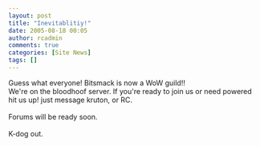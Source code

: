 ```yaml
---
layout: post
title: "Inevitablitiy!"
date: 2005-08-18 00:05
author: rcadmin
comments: true
categories: [Site News]
tags: []
---
```

Guess what everyone! Bitsmack is now a WoW guild!!<br />
We're on the bloodhoof server.  If you're ready to join us or need powered hit us up!  just message kruton, or RC.<br />
<br />
Forums will be ready soon.<br />
<br />
K-dog out.

